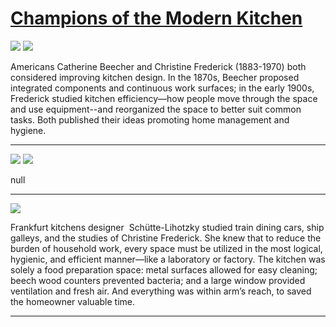 # [Champions of the Modern Kitchen](http://artsmia.github.io/griot/#/stories/2145)

![](http://cdn.dx.artsmia.org/thumbs/tn_2014_TDX_MIAArtStories_319.jpg)
![](http://cdn.dx.artsmia.org/thumbs/tn_2014_TDX_MIAArtStories_318.jpg)

Americans Catherine Beecher and Christine Frederick (1883-1970) both considered improving kitchen design. In the 1870s, Beecher proposed integrated components and continuous work surfaces; in the early 1900s, Frederick studied kitchen efficiency—how people move through the space and use equipment--and reorganized the space to better suit common tasks. Both published their ideas promoting home management and hygiene. 

---

![](http://cdn.dx.artsmia.org/thumbs/tn_2014_TDX_MIAArtStories_314.jpg)
![](http://cdn.dx.artsmia.org/thumbs/tn_2014_TDX_MIAArtStories_313.jpg)

null

---

![](http://cdn.dx.artsmia.org/thumbs/tn_mia_1003547.jpg)

Frankfurt kitchens designer  Schütte-Lihotzky studied train dining cars, ship galleys, and the studies of Christine Frederick. She knew that to reduce the burden of household work, every space must be utilized in the most logical, hygienic, and efficient manner—like a laboratory or factory. The kitchen was solely a food preparation space: metal surfaces allowed for easy cleaning; beech wood counters prevented bacteria; and a large window provided ventilation and fresh air. And everything was within arm’s reach, to saved the homeowner valuable time.

---
